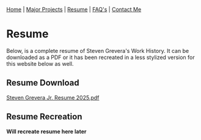 [Home](home-page.md) | [Major Projects](Major_Projects.md) | [Resume](resume.md) | [FAQ's](FAQ.md) | [Contact Me](Contact_Me.md)

# Resume

Below, is a complete resume of Steven Grevera's Work History. It can be downloaded as a PDF or it has been recreated in a less stylized version for this website below as well. 

## Resume Download



[Steven Grevera Jr. Resume 2025.pdf](https://github.com/user-attachments/files/19840666/Steven.Grevera.Jr.Resume.2025.pdf)


## Resume Recreation

**Will recreate resume here later**
